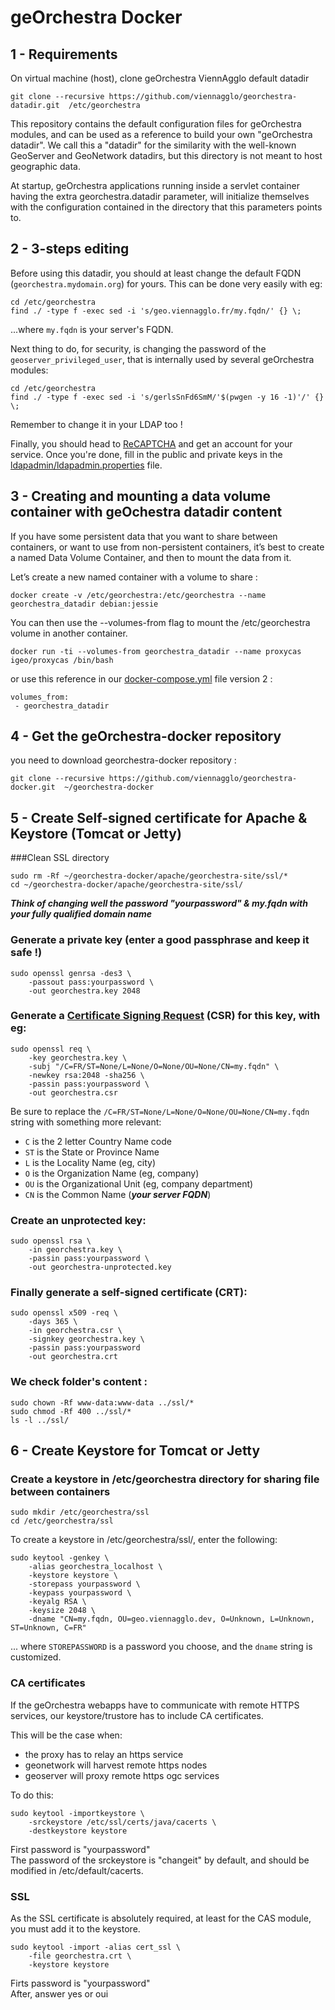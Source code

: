 # geOrchestra Docker

## 1 - Requirements 
On virtual machine (host), clone geOrchestra ViennAgglo default datadir
```shell
git clone --recursive https://github.com/viennagglo/georchestra-datadir.git  /etc/georchestra
```

This repository contains the default configuration files for geOrchestra modules, and can be used as a reference to build your own "geOrchestra datadir". We call this a "datadir" for the similarity with the well-known GeoServer and GeoNetwork datadirs, but this directory is not meant to host geographic data.  

At startup, geOrchestra applications running inside a servlet container having the extra georchestra.datadir parameter, will initialize themselves with the configuration contained in the directory that this parameters points to.  

## 2 - 3-steps editing

Before using this datadir, you should at least change the default FQDN (`georchestra.mydomain.org`) for yours.
This can be done very easily with eg:
```
cd /etc/georchestra
find ./ -type f -exec sed -i 's/geo.viennagglo.fr/my.fqdn/' {} \;
```
...where `my.fqdn` is your server's FQDN.


Next thing to do, for security, is changing the password of the `geoserver_privileged_user`, that is internally used by several geOrchestra modules:
```
cd /etc/georchestra
find ./ -type f -exec sed -i 's/gerlsSnFd6SmM/'$(pwgen -y 16 -1)'/' {} \;
```
Remember to change it in your LDAP too !


Finally, you should head to [ReCAPTCHA](https://www.google.com/recaptcha/) and get an account for your service.
Once you're done, fill in the public and private keys in the [ldapadmin/ldapadmin.properties](https://github.com/georchestra/datadir/blob/master/ldapadmin/ldapadmin.properties) file.


## 3 - Creating and mounting a data volume container with geOchestra datadir content

If you have some persistent data that you want to share between containers, or want to use from non-persistent containers, it’s best to create a named Data Volume Container, and then to mount the data from it.  

Let’s create a new named container with a volume to share :  
```shell
docker create -v /etc/georchestra:/etc/georchestra --name georchestra_datadir debian:jessie
```

You can then use the --volumes-from flag to mount the /etc/georchestra volume in another container.
```shell
docker run -ti --volumes-from georchestra_datadir --name proxycas igeo/proxycas /bin/bash
```
or use this reference in our [docker-compose.yml](https://github.com/viennagglo/georchestra-docker/blob/master/docker-compose.yml) file version 2 :
```shell
volumes_from:
 - georchestra_datadir
```

## 4 - Get the geOrchestra-docker repository

you need to download georchestra-docker repository :
```shell
git clone --recursive https://github.com/viennagglo/georchestra-docker.git  ~/georchestra-docker
```

## 5 - Create Self-signed certificate for Apache & Keystore (Tomcat or Jetty)

###Clean SSL directory
```shell
sudo rm -Rf ~/georchestra-docker/apache/georchestra-site/ssl/*
cd ~/georchestra-docker/apache/georchestra-site/ssl/
```

***Think of changing well the password "yourpassword" & my.fqdn with your fully qualified domain name***

### Generate a private key (enter a good passphrase and keep it safe !)
```shell
sudo openssl genrsa -des3 \
	-passout pass:yourpassword \
	-out georchestra.key 2048
```

### Generate a [Certificate Signing Request](http://en.wikipedia.org/wiki/Certificate_signing_request) (CSR) for this key, with eg:
```shell
sudo openssl req \
	-key georchestra.key \
	-subj "/C=FR/ST=None/L=None/O=None/OU=None/CN=my.fqdn" \
	-newkey rsa:2048 -sha256 \
	-passin pass:yourpassword \
	-out georchestra.csr
```

Be sure to replace the ```/C=FR/ST=None/L=None/O=None/OU=None/CN=my.fqdn``` string with something more relevant:
 * ```C``` is the 2 letter Country Name code
 * ```ST``` is the State or Province Name
 * ```L``` is the Locality Name (eg, city)
 * ```O``` is the Organization Name (eg, company)
 * ```OU``` is the Organizational Unit (eg, company department)
 * ```CN``` is the Common Name (***your server FQDN***)

### Create an unprotected key:
```shell
sudo openssl rsa \
	-in georchestra.key \
	-passin pass:yourpassword \
	-out georchestra-unprotected.key
```

### Finally generate a self-signed certificate (CRT):
```shell
sudo openssl x509 -req \
	-days 365 \
	-in georchestra.csr \
	-signkey georchestra.key \
	-passin pass:yourpassword
	-out georchestra.crt
```

### We check folder's content :
```shell
sudo chown -Rf www-data:www-data ../ssl/*
sudo chmod -Rf 400 ../ssl/*
ls -l ../ssl/
```

## 6 - Create Keystore for Tomcat or Jetty

### Create a keystore in /etc/georchestra directory for sharing file between containers
```shell
sudo mkdir /etc/georchestra/ssl
cd /etc/georchestra/ssl
```

To create a keystore in /etc/georchestra/ssl/, enter the following:
```shell
sudo keytool -genkey \
    -alias georchestra_localhost \
    -keystore keystore \
    -storepass yourpassword \
    -keypass yourpassword \
    -keyalg RSA \
    -keysize 2048 \
    -dname "CN=my.fqdn, OU=geo.viennagglo.dev, O=Unknown, L=Unknown, ST=Unknown, C=FR"
```
... where ```STOREPASSWORD``` is a password you choose, and the ```dname``` string is customized.

### CA certificates

If the geOrchestra webapps have to communicate with remote HTTPS services, our keystore/trustore has to include CA certificates.

This will be the case when:
 * the proxy has to relay an https service
 * geonetwork will harvest remote https nodes
 * geoserver will proxy remote https ogc services

To do this:
```shell
sudo keytool -importkeystore \
    -srckeystore /etc/ssl/certs/java/cacerts \
    -destkeystore keystore
```
First password is "yourpassword"     
The password of the srckeystore is "changeit" by default, and should be modified in /etc/default/cacerts.

### SSL

As the SSL certificate is absolutely required, at least for the CAS module, you must add it to the keystore.
```shell
sudo keytool -import -alias cert_ssl \
	-file georchestra.crt \
	-keystore keystore
```
Firts password is "yourpassword"     
After, answer yes or oui

